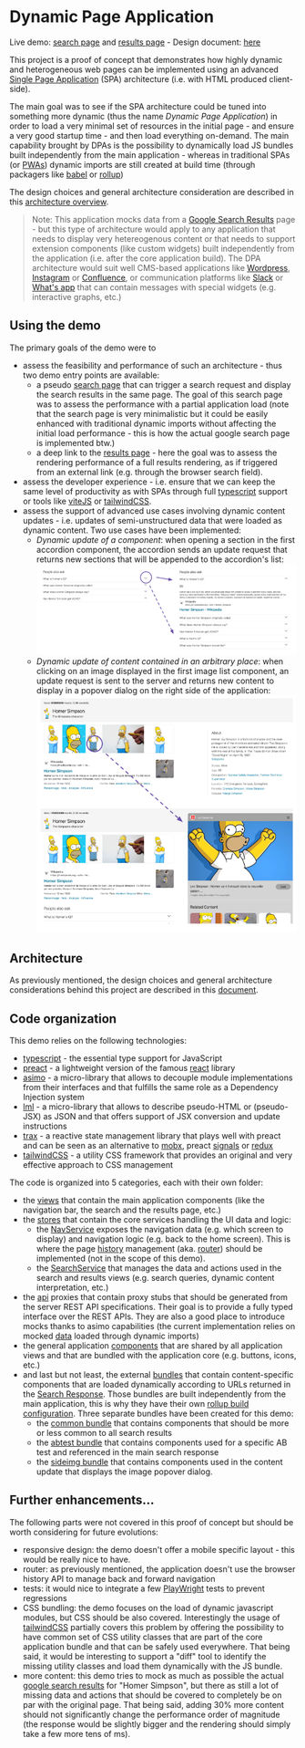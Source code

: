 
# Dynamic Page Application

Live demo: [search page][search] and [results page][results] - Design document: [here][archi]



This project is a proof of concept that demonstrates how highly dynamic and heterogeneous web pages can be implemented using an advanced [Single Page Application][SPA] (SPA) architecture (i.e. with HTML produced client-side).

The main goal was to see if the SPA architecture could be tuned into something more dynamic (thus the name *Dynamic Page Application*) in order to load a very minimal set of resources in the initial page - and ensure a very good startup time - and then load everything on-demand. The main capability brought by DPAs is the possibility to dynamically load JS bundles built independently from the main application - whereas in traditional SPAs (or [PWAs][PWA]) dynamic imports are still created at build time (through packagers like [babel] or [rollup])

The design choices and general architecture consideration are described in this [architecture overview][archi].

> Note: This application mocks data from a [Google Search Results][GSPHS] page - but this type of architecture would apply to any application that needs to display very hetereogenous content or that needs to support extension components (like custom widgets) built independently from the application (i.e. after the core application build). The DPA architecture would suit well CMS-based applications like [Wordpress], [Instagram] or [Confluence], or communication platforms like [Slack] or [What's app][Whatsapp] that can contain messages with special widgets (e.g. interactive graphs, etc.)

[GSPHS]: https://www.google.com/search?q=homer+simpson
[Wordpress]: https://wordpress.com/read
[Instagram]: https://www.instagram.com/
[Confluence]: https://www.atlassian.com/software/confluence
[Slack]: https://slack.com/
[Whatsapp]: https://www.whatsapp.com/


## Using the demo

The primary goals of the demo were to
- assess the feasibility and performance of such an architecture - thus two demo entry points are available:
    - a pseudo [search page][search] that can trigger a search request and display the search results in the same page. The goal of this search page was to assess the performance with a partial application load (note that the search page is very minimalistic but it could be easily enhanced with traditional dynamic imports without affecting the initial load performance - this is how the actual google search page is implemented btw.)
    - a deep link to the [results page][results] - here the goal was to assess the rendering performance of a full results rendering, as if triggered from an external link (e.g. through the browser search field).
- assess the developer experience - i.e. ensure that we can keep the same level of productivity as with SPAs through full [typescript] support or tools like [viteJS] or [tailwindCSS].
- assess the support of advanced use cases involving dynamic content updates - i.e. updates of semi-unstructured data that were loaded as dynamic content. Two use cases have been implemented:
    - *Dynamic update of a component*: when opening a section in the first accordion component, the accordion sends an update request that returns new sections that will be appended to the accordion's list:
    ![mv](docs/accordion.png?raw=true)
    - *Dynamic update of content contained in an arbitrary place*: when clicking on an image displayed in the first image list component, an update request is sent to the server and returns new content to display in a popover dialog on the right side of the application:
    ![mv](docs/imgdialog.png?raw=true)


## Architecture

As previously mentioned, the design choices and general architecture considerations behind this project are described in this [document][archi].
## Code organization

This demo relies on the following technologies:
- [typescript] - the essential type support for JavaScript
- [preact] - a lightweight version of the famous [react] library
- [asimo] - a micro-library that allows to decouple module implementations from their interfaces and that fulfills the same role as a Dependency Injection system
- [lml] - a micro-library that allows to describe pseudo-HTML or (pseudo-JSX) as JSON and that offers support of JSX conversion and update instructions
- [trax] - a reactive state management library that plays well with preact and can be seen as an alternative to [mobx], preact [signals] or [redux]
- [tailwindCSS] - a utility CSS framework that provides an original and very effective approach to CSS management


The code is organized into 5 categories, each with their own folder:
- the [views] that contain the main application components (like the navigation bar, the search and the results page, etc.)
- the [stores] that contain the core services handling the UI data and logic:
    - the [NavService] exposes the navigation data (e.g. which screen to display) and navigation logic (e.g. back to the home screen). This is where the page [history] management (aka. [router]) should be implemented (not in the scope of this demo).
    - the [SearchService] that manages the data and actions used in the search and results views (e.g. search queries, dynamic content interpretation, etc.)
- the [api] proxies that contain proxy stubs that should be generated from the server REST API specifications. Their goal
is to provide a fully typed interface over the REST APIs. They are also a good place to introduce mocks thanks to asimo
capabilities (the current implementation relies on mocked [data] loaded through dynamic imports)
- the general application [components] that are shared by all application views and that are bundled with the application core (e.g. buttons, icons, etc.)
- and last but not least, the external [bundles] that contain content-specific components that are loaded dynamically according to URLs returned in the [Search Response]. Those bundles are built independently from the main application, this is why they have their own [rollup build configuration]. Three separate bundles have been created for this demo:
    - the [common bundle] that contains components that should be more or less common to all search results
    - the [abtest bundle] that contains components used for a specific AB test and referenced in the main search response
    - the [sideimg bundle] that contains components used in the content update that displays the image popover dialog.




[views]: https://github.com/asimojs/dpademo/tree/main/src/views
[stores]: https://github.com/asimojs/dpademo/tree/main/src/stores
[NavService]: https://github.com/asimojs/dpademo/blob/main/src/stores/nav.ts
[history]: https://developer.mozilla.org/en-US/docs/Web/API/History
[router]: https://github.com/preactjs/preact-router
[SearchService]: https://github.com/asimojs/dpademo/blob/main/src/stores/search.ts
[data]: https://github.com/asimojs/dpademo/tree/main/src/api/data
[components]: https://github.com/asimojs/dpademo/tree/main/src/components
[bundles]: https://github.com/asimojs/dpademo/tree/main/src/bundles
[Search Response]: https://github.com/asimojs/dpademo/blob/main/src/api/data/homer.ts
[rollup build configuration]: https://github.com/asimojs/dpademo/blob/main/rollup.config.js

[common bundle]: https://github.com/asimojs/dpademo/blob/main/src/bundles/common/index.ts
[abtest bundle]: https://github.com/asimojs/dpademo/blob/main/src/bundles/abtest/index.ts
[sideimg bundle]: https://github.com/asimojs/dpademo/blob/main/src/bundles/sideimg/index.ts


[typescript]: https://typescriptlang.org/
[preact]: https://preactjs.com/
[react]: https://reactjs.org/
[asimo]: https://github.com/asimojs/asimo
[lml]: https://github.com/asimojs/lml
[trax]: https://github.com/traxjs/trax
[mobx]: https://mobx.js.org/
[signals]: https://preactjs.com/guide/v10/signals/
[redux]: https://redux.js.org/
[api]: https://github.com/asimojs/dpademo/tree/main/src/api


## Further enhancements...

The following parts were not covered in this proof of concept but should be worth considering for future evolutions:
- responsive design: the demo doesn't offer a mobile specific layout - this would be really nice to have.
- router: as previously mentioned, the application doesn't use the browser history API to manage back and forward navigation
- tests: it would nice to integrate a few [PlayWright] tests to prevent regressions
- CSS bundling: the demo focuses on the load of dynamic javascript modules, but CSS should be also covered. Interestingly the usage of [tailwindCSS] partially covers this problem by offering the possibility to have common set of CSS utility classes that are part of the core application bundle and that can be safely used everywhere. That being said, it would be interesting to support a "diff" tool to identify the missing utility classes and load them dynamically with the JS bundle.
- more content: this demo tries to mock as much as possible the actual [google search results][GSPHS] for "Homer Simpson", but there as still a lot of missing data and actions that should be covered to completely be on par with the original page. That being said, adding 30% more content should not significantly change the performance order of magnitude (the response would be slightly bigger and the rendering should simply take a few more tens of ms).

[search]: https://asimojs.github.io/dpademo/
[results]: https://asimojs.github.io/dpademo/homer_simpson.html
[SPA]: https://en.wikipedia.org/wiki/Single-page_application
[babel]: https://babeljs.io/
[rollup]: https://rollupjs.org/
[PWA]: https://en.wikipedia.org/wiki/Progressive_web_app
[archi]: https://docs.google.com/document/d/1GqCh5UbKQdyXI8jyj1YoDHQOfTM8bDsYIVEzXJIdPO8
[viteJS]: https://vitejs.dev/
[tailwindCSS]: https://tailwindcss.com/
[PlayWright]: https://playwright.dev/
